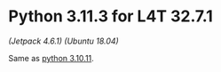 # Python 3.11.3 for L4T 32.7.1

_(Jetpack 4.6.1) (Ubuntu 18.04)_

Same as [python 3.10.11](/libraries/python/l4t32.7.1/py3.10.11).
